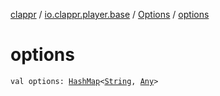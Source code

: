 [clappr](../../index.md) / [io.clappr.player.base](../index.md) / [Options](index.md) / [options](./options.md)

# options

`val options: `[`HashMap`](https://developer.android.com/reference/java/util/HashMap.html)`<`[`String`](https://kotlinlang.org/api/latest/jvm/stdlib/kotlin/-string/index.html)`, `[`Any`](https://kotlinlang.org/api/latest/jvm/stdlib/kotlin/-any/index.html)`>`